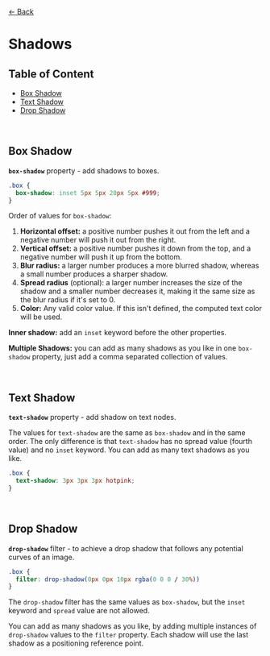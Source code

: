 [&larr; Back](./README.md)

# Shadows

## Table of Content

- [Box Shadow](#box-shadow)
- [Text Shadow](#text-shadow)
- [Drop Shadow](#drop-shadow)

<br>

## Box Shadow

**`box-shadow`** property - add shadows to boxes.

```css
.box {
  box-shadow: inset 5px 5px 20px 5px #999;
}
```

Order of values for `box-shadow`:

1. **Horizontal offset:** a positive number pushes it out from the left and a negative number will push it out from the right.
2. **Vertical offset:** a positive number pushes it down from the top, and a negative number will push it up from the bottom.
3. **Blur radius:** a larger number produces a more blurred shadow, whereas a small number produces a sharper shadow.
4. **Spread radius** (optional): a larger number increases the size of the shadow and a smaller number decreases it, making it the same size as the blur radius if it's set to 0.
5. **Color:** Any valid color value. If this isn't defined, the computed text color will be used.

**Inner shadow:** add an `inset` keyword before the other properties.

**Multiple Shadows:** you can add as many shadows as you like in one `box-shadow` property, just add a comma separated collection of values.

<br>

## Text Shadow

**`text-shadow`** property - add shadow on text nodes.

The values for `text-shadow` are the same as `box-shadow` and in the same order. The only difference is that `text-shadow` has no spread value (fourth value) and no `inset` keyword. You can add as many text shadows as you like.

```css
.box {
  text-shadow: 3px 3px 3px hotpink;
}
```

<br>

## Drop Shadow

**`drop-shadow`** filter - to achieve a drop shadow that follows any potential curves of an image.

```CSS
.box {
  filter: drop-shadow(0px 0px 10px rgba(0 0 0 / 30%))
}
```

The `drop-shadow` filter has the same values as `box-shadow`, but the `inset` keyword and `spread` value are not allowed.

You can add as many shadows as you like, by adding multiple instances of `drop-shadow` values to the `filter` property. Each shadow will use the last shadow as a positioning reference point.

<br>
